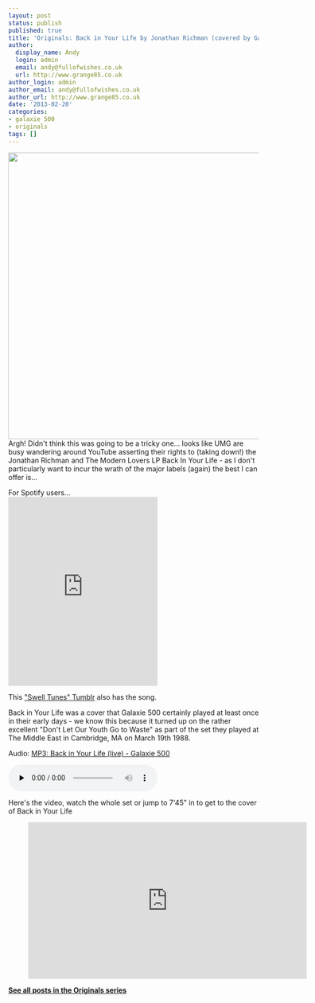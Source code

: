 ```yaml
---
layout: post
status: publish
published: true
title: 'Originals: Back in Your Life by Jonathan Richman (covered by Galaxie 500)'
author:
  display_name: Andy
  login: admin
  email: andy@fullofwishes.co.uk
  url: http://www.grange85.co.uk
author_login: admin
author_email: andy@fullofwishes.co.uk
author_url: http://www.grange85.co.uk
date: '2013-02-20'
categories:
- galaxie 500
- originals
tags: []
---
```

<p><img src="https://media.fullofwishes.co.uk/00-misc/pictures/jonathan-richman-and-the-modern-lovers-back-in-your-life.jpg" width="576" height="576" class="aligncenter" /><br />
Argh! Didn't think this was going to be a tricky one... looks like UMG are busy wandering around YouTube asserting their rights to (taking down!) the Jonathan Richman and The Modern Lovers LP Back In Your Life - as I don't particularly want to incur the wrath of the major labels (again) the best I can offer is...</p>
<p>For Spotify users...<br />
<iframe class="aligncenter" src="https://embed.spotify.com/?uri=spotify:track:5L3h2rkAEQQdKFlEKdGk8h" width="300" height="380" frameborder="0" allowtransparency="true"></iframe></p>
<p>This <a href="http://brandybonin.tumblr.com/post/36745708093/jonathan-richman-and-the-modern-lovers-back-in">"Swell Tunes" Tumblr</a> also has the song.</p>
<p>Back in Your Life was a cover that Galaxie 500 certainly played at least once in their early days - we know this because it turned up on the rather excellent "Don't Let Our Youth Go to Waste" as part of the set they played at The Middle East in Cambridge, MA on March 19th 1988.</p>

<div class="well"><p class="audio">Audio: <a href="https://media.fullofwishes.co.uk/01-galaxie_500/audio/Galaxie_500-Back_In_Your_Life.mp3">MP3: Back in Your Life (live) - Galaxie 500</a></p><audio controls="controls" preload="none" src="https://media.fullofwishes.co.uk/01-galaxie_500/audio/Galaxie_500-Back_In_Your_Life.mp3"></audio></div>

<p>Here's the video, watch the whole set or jump to 7'45" in to get to the cover of Back in Your Life<br />
</p>
<figure class="caption aligncenter"><iframe width="560" height="315" src="https://www.youtube.com/embed/jMbXAvDueHA?t=7m46s" frameborder="0" allowfullscreen></iframe><figcaption class="caption-text"></figcaption></figure>
<p><strong><a href="/category/originals/" title="List: Originals">See all posts in the Originals series</a></strong></p>
